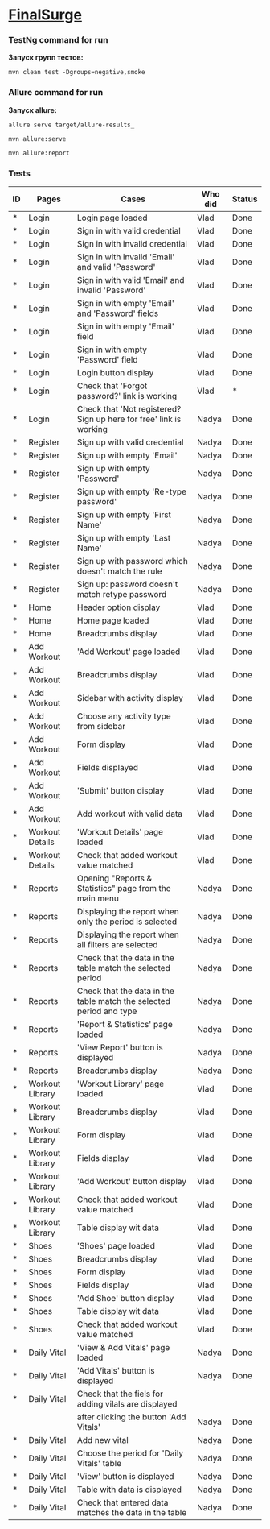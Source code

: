 # [FinalSurge](https://log.finalsurge.com/)

### TestNg command for run
**Запуск групп тестов:**
```
mvn clean test -Dgroups=negative,smoke
```

### Allure command for run
**Запуск allure:**
```
allure serve target/allure-results_
```
```
mvn allure:serve
```
```
mvn allure:report
```

### Tests

| ID  | Pages           | Cases                                                               | Who did | Status | 
|-----|-----------------|---------------------------------------------------------------------|---------|--------|
| *   | Login           | Login page loaded                                                   | Vlad    | Done   |
| *   | Login           | Sign in with valid credential                                       | Vlad    | Done   |
| *   | Login           | Sign in with invalid credential                                     | Vlad    | Done   |
| *   | Login           | Sign in with invalid 'Email' and valid 'Password'                   | Vlad    | Done   |
| *   | Login           | Sign in with valid 'Email' and invalid 'Password'                   | Vlad    | Done   |
| *   | Login           | Sign in with empty 'Email' and 'Password' fields                    | Vlad    | Done   |
| *   | Login           | Sign in with empty 'Email' field                                    | Vlad    | Done   |
| *   | Login           | Sign in with empty 'Password' field                                 | Vlad    | Done   |
| *   | Login           | Login button display                                                | Vlad    | Done   |
| *   | Login           | Check that 'Forgot password?' link is working                       | Vlad    | *      |
| *   | Login           | Check that 'Not registered? Sign up here for free' link is working  | Nadya   | Done   |
| *   | Register        | Sign up with valid credential                                       | Nadya   | Done   |
| *   | Register        | Sign up with empty 'Email'                                          | Nadya   | Done   |
| *   | Register        | Sign up with empty 'Password'                                       | Nadya   | Done   |
| *   | Register        | Sign up with empty 'Re-type password'                               | Nadya   | Done   |
| *   | Register        | Sign up with empty 'First Name'                                     | Nadya   | Done   |
| *   | Register        | Sign up with empty 'Last Name'                                      | Nadya   | Done   |
| *   | Register        | Sign up with password which doesn't match the rule                  | Nadya   | Done   |
| *   | Register        | Sign up: password doesn't match retype password                     | Nadya   | Done   |
| *   | Home            | Header option display                                               | Vlad    | Done   |
| *   | Home            | Home page loaded                                                    | Vlad    | Done   |
| *   | Home            | Breadcrumbs display                                                 | Vlad    | Done   |
| *   | Add Workout     | 'Add Workout' page loaded                                           | Vlad    | Done   |
| *   | Add Workout     | Breadcrumbs display                                                 | Vlad    | Done   |
| *   | Add Workout     | Sidebar with activity display                                       | Vlad    | Done   |
| *   | Add Workout     | Choose any activity type from sidebar                               | Vlad    | Done   |
| *   | Add Workout     | Form display                                                        | Vlad    | Done   |
| *   | Add Workout     | Fields displayed                                                    | Vlad    | Done   |
| *   | Add Workout     | 'Submit' button display                                             | Vlad    | Done   |
| *   | Add Workout     | Add workout with valid data                                         | Vlad    | Done   |
| *   | Workout Details | 'Workout Details' page loaded                                       | Vlad    | Done   |
| *   | Workout Details | Check that added workout value matched                              | Vlad    | Done   |
| *   | Reports         | Opening "Reports & Statistics" page from the main menu              | Nadya   | Done   |
| *   | Reports         | Displaying the report when only the period is selected              | Nadya   | Done   |
| *   | Reports         | Displaying the report when all filters are selected                 | Nadya   | Done   |
| *   | Reports         | Check that the data in the table match the selected period          | Nadya   | Done   |
| *   | Reports         | Check that the data in the table match the selected period and type | Nadya   | Done   |
| *   | Reports         | 'Report & Statistics' page loaded                                   | Nadya   | Done   |
| *   | Reports         | 'View Report' button is displayed                                   | Nadya   | Done   |
| *   | Reports         | Breadcrumbs display                                                 | Nadya   | Done   |
| *   | Workout Library | 'Workout Library' page loaded                                       | Vlad    | Done   |
| *   | Workout Library | Breadcrumbs display                                                 | Vlad    | Done   |
| *   | Workout Library | Form display                                                        | Vlad    | Done   |
| *   | Workout Library | Fields display                                                      | Vlad    | Done   |
| *   | Workout Library | 'Add Workout' button display                                        | Vlad    | Done   |
| *   | Workout Library | Check that added workout value matched                              | Vlad    | Done   |
| *   | Workout Library | Table display wit data                                              | Vlad    | Done   |
| *   | Shoes           | 'Shoes' page loaded                                                 | Vlad    | Done   |
| *   | Shoes           | Breadcrumbs display                                                 | Vlad    | Done   |
| *   | Shoes           | Form display                                                        | Vlad    | Done   |
| *   | Shoes           | Fields display                                                      | Vlad    | Done   |
| *   | Shoes           | 'Add Shoe' button display                                           | Vlad    | Done   |
| *   | Shoes           | Table display wit data                                              | Vlad    | Done   |
| *   | Shoes           | Check that added workout value matched                              | Vlad    | Done   |
| *   | Daily Vital     | 'View & Add Vitals' page loaded                                     | Nadya   | Done   |
| *   | Daily Vital     | 'Add Vitals' button is displayed                                    | Nadya   | Done   |
| *   | Daily Vital     | Check that the fiels for adding vilals are displayed                
|     |                 | after clicking the button 'Add Vitals'                              | Nadya   | Done   |
| *   | Daily Vital     | Add new vital                                                       | Nadya   | Done   |
| *   | Daily Vital     | Choose the period for 'Daily Vitals' table                          | Nadya   | Done   |
| *   | Daily Vital     | 'View' button is displayed                                          | Nadya   | Done   |
| *   | Daily Vital     | Table with data is displayed                                        | Nadya   | Done   |
| *   | Daily Vital     | Check that entered data matches the data in the table               | Nadya   | Done   |





